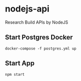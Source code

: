 # nodejs-api
Research Build APIs by NodeJS

## Start Postgres Docker
```docker-compose -f postgres.yml up```

## Start App
```npm start```

